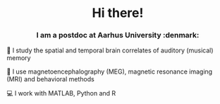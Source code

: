 <h1 align="center">
  Hi there!
</h1>

<h3 align="center">
  I am a postdoc at Aarhus University :denmark:
</h3>

:brain:  I study the spatial and temporal brain correlates of auditory (musical) memory

:microscope: I use magnetoencephalography (MEG), magnetic resonance imaging (MRI) and behavioral methods

:computer: I work with MATLAB, Python and R


<!--
**gemmaferu/gemmaferu** is a ✨ _special_ ✨ repository because its `README.md` (this file) appears on your GitHub profile.

Here are some ideas to get you started:

- 🔭 I’m currently working on ...
- 🌱 I’m currently learning ...
- 👯 I’m looking to collaborate on ...
- 🤔 I’m looking for help with ...
- 💬 Ask me about ...
- 📫 How to reach me: ...
- 😄 Pronouns: ...
- ⚡ Fun fact: ...
-->
